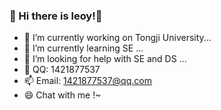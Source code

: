 ### 🌴 Hi there is leoy!👋

<!--
**wunan-leo/wunan-leo** is a ✨ _special_ ✨ repository because its `README.md` (this file) appears on your GitHub profile.
Here are some ideas to get you started:
- 🔭 I’m currently working on Tongji University...
- 🌱 I’m currently learning SE ...
- 🤔 I’m looking for help with SE and DS ...
- 💬 QQ: 1421877537
- 📫 Email: 1421877537@qq.com
- 😄 Chat with me !~
- ⚡ Fun fact: ...
-->
- 🔭 I’m currently working on Tongji University...          
- 🌱 I’m currently learning SE ...
- 🤔 I’m looking for help with SE and DS ...
- 💬 QQ: 1421877537
- 📫 Email: 1421877537@qq.com
- 😄 Chat with me !~
